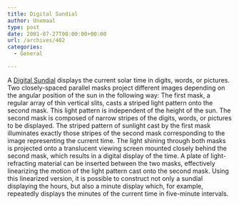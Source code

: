 ```yaml
---
title: Digital Sundial
author: Unxmaal
type: post
date: 2001-07-27T00:00:00+00:00
url: /archives/402
categories:
  - General

---
```

A <A HREF="http://www.middlebury.edu/~schar/sundial/patent.html">Digital Sundial</A> displays the current solar time in digits, words, or pictures. Two closely-spaced parallel masks project different images depending on the angular position of the sun in the following way: The first mask, a regular array of thin vertical slits, casts a striped light pattern onto the second mask. This light pattern is independent of the height of the sun. The second mask is composed of narrow stripes of the digits, words, or pictures to be displayed. The striped pattern of sunlight cast by the first mask illuminates exactly those stripes of the second mask corresponding to the image representing the current time. The light shining through both masks is projected onto a translucent viewing screen mounted closely behind the second mask, which results in a digital display of the time. A plate of light-refracting material can be inserted between the two masks, effectively linearizing the motion of the light pattern cast onto the second mask. Using this linearized version, it is possible to construct not only a sundial displaying the hours, but also a minute display which, for example, repeatedly displays the minutes of the current time in five-minute intervals.